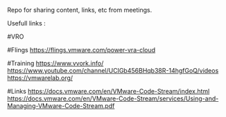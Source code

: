 Repo for sharing content, links, etc from meetings. 


Usefull links : 

#VRO

#Flings
https://flings.vmware.com/power-vra-cloud

#Training
https://www.vvork.info/
https://www.youtube.com/channel/UCIGb456BHqb38R-14hgfGoQ/videos
https://vmwarelab.org/

#Links
https://docs.vmware.com/en/VMware-Code-Stream/index.html
https://docs.vmware.com/en/VMware-Code-Stream/services/Using-and-Managing-VMware-Code-Stream.pdf
